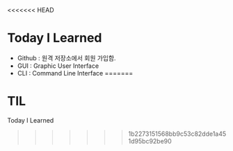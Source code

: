 <<<<<<< HEAD
# Today I Learned
- Github : 원격 저장소에서 회원 가입함.
- GUI : Graphic User Interface 
- CLI : Command Line Interface
=======
# TIL
Today I Learned 
>>>>>>> 1b2273151568bb9c53c82dde1a451d95bc92be90
